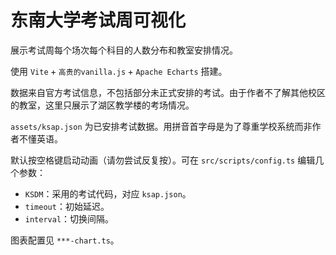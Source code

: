 # 东南大学考试周可视化

展示考试周每个场次每个科目的人数分布和教室安排情况。

使用 $\texttt{Vite}+\texttt{高贵的vanilla.js}+\texttt{Apache Echarts}$ 搭建。

数据来自官方考试信息，不包括部分未正式安排的考试。由于作者不了解其他校区的教室，这里只展示了湖区教学楼的考场情况。

`assets/ksap.json` 为已安排考试数据。用拼音首字母是为了尊重学校系统而非作者不懂英语。

默认按空格键启动动画（请勿尝试反复按）。可在 `src/scripts/config.ts` 编辑几个参数：
- `KSDM`：采用的考试代码，对应 `ksap.json`。
- `timeout`：初始延迟。
- `interval`：切换间隔。

图表配置见 `***-chart.ts`。